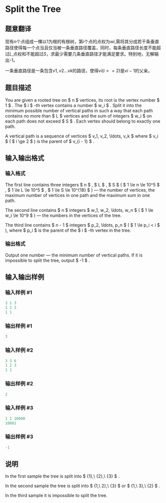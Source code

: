 # Split the Tree

## 题意翻译

现有$n$个点组成一棵以1为根的有根树，第$i$个点的点权为$wi$,需将其分成若干条垂直路径使得每一个点当且仅当被一条垂直路径覆盖，同时，每条垂直路径长度不能超过$L$,点权和不能超过$S$，求最少需要几条垂直路径才能满足要求。特别地，无解输出-1。

一条垂直路径是一条包含$v1, v2...vk$的路径，使得$vi(i>=2)$是$vi-1$的父亲。

## 题目描述

You are given a rooted tree on $ n $ vertices, its root is the vertex number $ 1 $ . The $ i $ -th vertex contains a number $ w_i $ . Split it into the minimum possible number of vertical paths in such a way that each path contains no more than $ L $ vertices and the sum of integers $ w_i $ on each path does not exceed $ S $ . Each vertex should belong to exactly one path.

A vertical path is a sequence of vertices $ v_1, v_2, \ldots, v_k $ where $ v_i $ ( $ i \ge 2 $ ) is the parent of $ v_{i - 1} $ .

## 输入输出格式

### 输入格式

The first line contains three integers $ n $ , $ L $ , $ S $ ( $ 1 \le n \le 10^5 $ , $ 1 \le L \le 10^5 $ , $ 1 \le S \le 10^{18} $ ) — the number of vertices, the maximum number of vertices in one path and the maximum sum in one path.

The second line contains $ n $ integers $ w_1, w_2, \ldots, w_n $ ( $ 1 \le w_i \le 10^9 $ ) — the numbers in the vertices of the tree.

The third line contains $ n - 1 $ integers $ p_2, \ldots, p_n $ ( $ 1 \le p_i < i $ ), where $ p_i $ is the parent of the $ i $ -th vertex in the tree.

### 输出格式

Output one number — the minimum number of vertical paths. If it is impossible to split the tree, output $ -1 $ .

## 输入输出样例

### 输入样例 #1

```cpp
3 1 3
1 2 3
1 1

```
### 输出样例 #1

```cpp
3
```


### 输入样例 #2

```cpp
3 3 6
1 2 3
1 1

```
### 输出样例 #2

```cpp
2
```


### 输入样例 #3

```cpp
1 1 10000
10001

```
### 输出样例 #3

```cpp
-1
```


## 说明

In the first sample the tree is split into $ \{1\},\ \{2\},\ \{3\} $ .

In the second sample the tree is split into $ \{1,\ 2\},\ \{3\} $ or $ \{1,\ 3\},\ \{2\} $ .

In the third sample it is impossible to split the tree.

